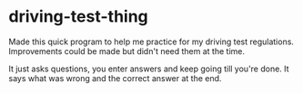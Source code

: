# driving-test-thing
Made this quick program to help me practice for my driving test regulations. Improvements could be made but didn't need them at the time.

It just asks questions, you enter answers and keep going till you're done. It says what was wrong and the correct answer at the end.

